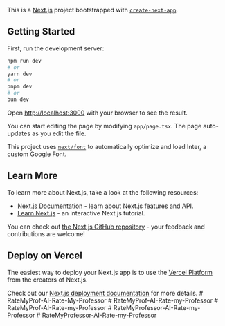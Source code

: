 This is a [Next.js](https://nextjs.org/) project bootstrapped with [`create-next-app`](https://github.com/vercel/next.js/tree/canary/packages/create-next-app).

## Getting Started

First, run the development server:

```bash
npm run dev
# or
yarn dev
# or
pnpm dev
# or
bun dev
```

Open [http://localhost:3000](http://localhost:3000) with your browser to see the result.

You can start editing the page by modifying `app/page.tsx`. The page auto-updates as you edit the file.

This project uses [`next/font`](https://nextjs.org/docs/basic-features/font-optimization) to automatically optimize and load Inter, a custom Google Font.

## Learn More

To learn more about Next.js, take a look at the following resources:

- [Next.js Documentation](https://nextjs.org/docs) - learn about Next.js features and API.
- [Learn Next.js](https://nextjs.org/learn) - an interactive Next.js tutorial.

You can check out [the Next.js GitHub repository](https://github.com/vercel/next.js/) - your feedback and contributions are welcome!

## Deploy on Vercel

The easiest way to deploy your Next.js app is to use the [Vercel Platform](https://vercel.com/new?utm_medium=default-template&filter=next.js&utm_source=create-next-app&utm_campaign=create-next-app-readme) from the creators of Next.js.

Check out our [Next.js deployment documentation](https://nextjs.org/docs/deployment) for more details.
#   R a t e M y P r o f - A I - R a t e - M y - P r o f e s s o r  
 #   R a t e M y P r o f - A I - R a t e - m y - P r o f e s s o r  
 #   R a t e M y P r o f - A I - R a t e - m y - P r o f e s s o r  
 #   R a t e M y P r o f e s s o r - A I - R a t e - m y - P r o f e s s o r  
 #   R a t e M y P r o f e s s o r - A I - R a t e - m y - P r o f e s s o r  
 